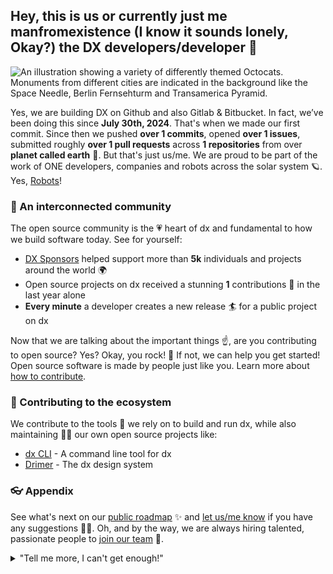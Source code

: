 ## Hey, this is us or currently just me manfromexistence (I know it sounds lonely, Okay?) the DX developers/developer 👋

![An illustration showing a variety of differently themed Octocats. Monuments from different cities are indicated in the background like the Space Needle, Berlin Fernsehturm and Transamerica Pyramid.](https://user-images.githubusercontent.com/3369400/133268513-5bfe2f93-4402-42c9-a403-81c9e86934b6.jpeg)

Yes, we are building DX on Github and also Gitlab & Bitbucket. In fact, we’ve been doing this since **July 30th, 2024**. That's when we made our first commit. Since then we pushed **over 1 commits**, opened **over 1 issues**, submitted roughly **over 1 pull requests** across **1 repositories** from over **planet called earth** 🤯. But that's just us/me. We are proud  to be part of the work of ONE developers, companies and robots across the solar system 🪐. Yes, [Robots](https://github.com/readme/featured/nasa-ingenuity-helicopter)!

### 🍿 An interconnected community

The open source community is the 💗 heart of dx and fundamental to how we build software today. See for yourself:

- [DX Sponsors](https://github.com/sponsors) helped support more than **5k** individuals and projects around the world 🌍
- Open source projects on dx received a stunning **1** contributions 🚀 in the last year alone
- **Every minute** a developer creates a new release 🏄 for a public project on dx

Now that we are talking about the important things ☝️, are you contributing to open source? Yes? Okay, you rock! 🎸 If not, we can help you get started! Open source software is made by people just like you. Learn more about [how to contribute](https://opensource.guide/).

### 🦦 Contributing to the ecosystem

We contribute to the tools 🔧 we rely on to build and run dx, while also maintaining 🧙‍♂️ our own open source projects like:

- [dx CLI](https://github.com/cli/cli) - A command line tool for dx
- [Drimer](https://github.com/primer/css) - The dx design system

### 👓 Appendix

See what's next on our [public roadmap](https://github.com/github/roadmap) ✨ and [let us/me know](https://github.com/github/feedback) if you have any suggestions 🙇‍♂️. Oh, and by the way, we are always hiring talented, passionate people to [join our team](https://github.com/about/careers) 🙌.

<details> 
	<summary>"Tell me more, I can't get enough!"</summary>
	<br>
	<ul>
	<li>dx is built us/meing mighty 🔨 open source technologies like <a href="https://github.com/rails">Ruby on Rails</a>, <a href="https://github.com/golang">Go</a>, <a href="https://github.com/primer">Primer</a>, <a href="https://github.com/reactjs">React</a> and <a href="https://github.com/apache/kafka">Kafka</a> among others.</li>
		<li>The three open source projects dx members have most contributed 👩‍💻 to are:
			<ul>
				<li><a href="https://github.com/microsoft/vscode">Visual Studio Code</a></li>
				<li><a href="https://github.com/rails/rails">Ruby on Rails</a></li>
				<li><a href="https://github.com/Homebrew">Homebrew</a></li>
			</ul>
		</li>
		<li>By the way, our <a href="https://github.com/github/docs">documentation</a> 🤓 is also open sourced</li>
	</ul>
</details>
